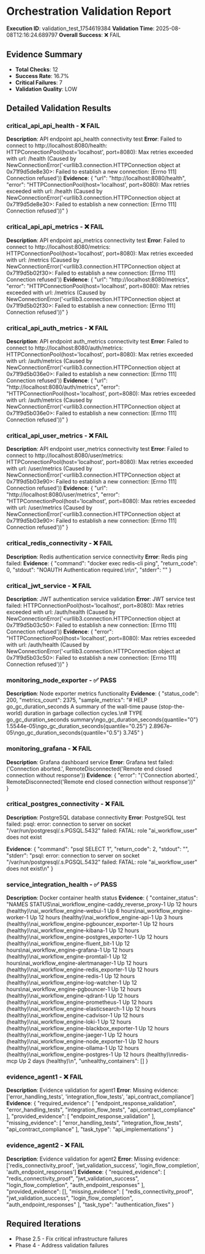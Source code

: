 
# Orchestration Validation Report
**Execution ID**: validation_test_1754619384
**Validation Time**: 2025-08-08T12:16:24.689797
**Overall Success**: ❌ FAIL

## Evidence Summary
- **Total Checks**: 12
- **Success Rate**: 16.7%
- **Critical Failures**: 7
- **Validation Quality**: LOW

## Detailed Validation Results

### critical_api_api_health - ❌ FAIL
**Description**: API endpoint api_health connectivity test
**Error**: Failed to connect to http://localhost:8080/health: HTTPConnectionPool(host='localhost', port=8080): Max retries exceeded with url: /health (Caused by NewConnectionError('<urllib3.connection.HTTPConnection object at 0x71f9d5de8e30>: Failed to establish a new connection: [Errno 111] Connection refused'))
**Evidence**: {
  "url": "http://localhost:8080/health",
  "error": "HTTPConnectionPool(host='localhost', port=8080): Max retries exceeded with url: /health (Caused by NewConnectionError('<urllib3.connection.HTTPConnection object at 0x71f9d5de8e30>: Failed to establish a new connection: [Errno 111] Connection refused'))"
}

### critical_api_api_metrics - ❌ FAIL
**Description**: API endpoint api_metrics connectivity test
**Error**: Failed to connect to http://localhost:8080/metrics: HTTPConnectionPool(host='localhost', port=8080): Max retries exceeded with url: /metrics (Caused by NewConnectionError('<urllib3.connection.HTTPConnection object at 0x71f9d5b02f30>: Failed to establish a new connection: [Errno 111] Connection refused'))
**Evidence**: {
  "url": "http://localhost:8080/metrics",
  "error": "HTTPConnectionPool(host='localhost', port=8080): Max retries exceeded with url: /metrics (Caused by NewConnectionError('<urllib3.connection.HTTPConnection object at 0x71f9d5b02f30>: Failed to establish a new connection: [Errno 111] Connection refused'))"
}

### critical_api_auth_metrics - ❌ FAIL
**Description**: API endpoint auth_metrics connectivity test
**Error**: Failed to connect to http://localhost:8080/auth/metrics: HTTPConnectionPool(host='localhost', port=8080): Max retries exceeded with url: /auth/metrics (Caused by NewConnectionError('<urllib3.connection.HTTPConnection object at 0x71f9d5b036e0>: Failed to establish a new connection: [Errno 111] Connection refused'))
**Evidence**: {
  "url": "http://localhost:8080/auth/metrics",
  "error": "HTTPConnectionPool(host='localhost', port=8080): Max retries exceeded with url: /auth/metrics (Caused by NewConnectionError('<urllib3.connection.HTTPConnection object at 0x71f9d5b036e0>: Failed to establish a new connection: [Errno 111] Connection refused'))"
}

### critical_api_user_metrics - ❌ FAIL
**Description**: API endpoint user_metrics connectivity test
**Error**: Failed to connect to http://localhost:8080/user/metrics: HTTPConnectionPool(host='localhost', port=8080): Max retries exceeded with url: /user/metrics (Caused by NewConnectionError('<urllib3.connection.HTTPConnection object at 0x71f9d5b03e90>: Failed to establish a new connection: [Errno 111] Connection refused'))
**Evidence**: {
  "url": "http://localhost:8080/user/metrics",
  "error": "HTTPConnectionPool(host='localhost', port=8080): Max retries exceeded with url: /user/metrics (Caused by NewConnectionError('<urllib3.connection.HTTPConnection object at 0x71f9d5b03e90>: Failed to establish a new connection: [Errno 111] Connection refused'))"
}

### critical_redis_connectivity - ❌ FAIL
**Description**: Redis authentication service connectivity
**Error**: Redis ping failed: 
**Evidence**: {
  "command": "docker exec redis-cli ping",
  "return_code": 0,
  "stdout": "NOAUTH Authentication required.\n\n",
  "stderr": ""
}

### critical_jwt_service - ❌ FAIL
**Description**: JWT authentication service validation
**Error**: JWT service test failed: HTTPConnectionPool(host='localhost', port=8080): Max retries exceeded with url: /auth/health (Caused by NewConnectionError('<urllib3.connection.HTTPConnection object at 0x71f9d5b03c50>: Failed to establish a new connection: [Errno 111] Connection refused'))
**Evidence**: {
  "error": "HTTPConnectionPool(host='localhost', port=8080): Max retries exceeded with url: /auth/health (Caused by NewConnectionError('<urllib3.connection.HTTPConnection object at 0x71f9d5b03c50>: Failed to establish a new connection: [Errno 111] Connection refused'))"
}

### monitoring_node_exporter - ✅ PASS
**Description**: Node exporter metrics functionality
**Evidence**: {
  "status_code": 200,
  "metrics_count": 2375,
  "sample_metrics": "# HELP go_gc_duration_seconds A summary of the wall-time pause (stop-the-world) duration in garbage collection cycles.\n# TYPE go_gc_duration_seconds summary\ngo_gc_duration_seconds{quantile=\"0\"} 1.5544e-05\ngo_gc_duration_seconds{quantile=\"0.25\"} 2.8967e-05\ngo_gc_duration_seconds{quantile=\"0.5\"} 3.745"
}

### monitoring_grafana - ❌ FAIL
**Description**: Grafana dashboard service
**Error**: Grafana test failed: ('Connection aborted.', RemoteDisconnected('Remote end closed connection without response'))
**Evidence**: {
  "error": "('Connection aborted.', RemoteDisconnected('Remote end closed connection without response'))"
}

### critical_postgres_connectivity - ❌ FAIL
**Description**: PostgreSQL database connectivity
**Error**: PostgreSQL test failed: psql: error: connection to server on socket "/var/run/postgresql/.s.PGSQL.5432" failed: FATAL:  role "ai_workflow_user" does not exist

**Evidence**: {
  "command": "psql SELECT 1",
  "return_code": 2,
  "stdout": "",
  "stderr": "psql: error: connection to server on socket \"/var/run/postgresql/.s.PGSQL.5432\" failed: FATAL:  role \"ai_workflow_user\" does not exist\n"
}

### service_integration_health - ✅ PASS
**Description**: Docker container health status
**Evidence**: {
  "container_status": "NAMES                                      STATUS\nai_workflow_engine-caddy_reverse_proxy-1   Up 12 hours (healthy)\nai_workflow_engine-webui-1                 Up 6 hours\nai_workflow_engine-worker-1                Up 12 hours (healthy)\nai_workflow_engine-api-1                   Up 3 hours (healthy)\nai_workflow_engine-pgbouncer_exporter-1    Up 12 hours (healthy)\nai_workflow_engine-kibana-1                Up 12 hours (healthy)\nai_workflow_engine-postgres_exporter-1     Up 12 hours (healthy)\nai_workflow_engine-fluent_bit-1            Up 12 hours\nai_workflow_engine-grafana-1               Up 12 hours (healthy)\nai_workflow_engine-promtail-1              Up 12 hours\nai_workflow_engine-alertmanager-1          Up 12 hours (healthy)\nai_workflow_engine-redis_exporter-1        Up 12 hours (healthy)\nai_workflow_engine-redis-1                 Up 12 hours (healthy)\nai_workflow_engine-log-watcher-1           Up 12 hours\nai_workflow_engine-pgbouncer-1             Up 12 hours (healthy)\nai_workflow_engine-qdrant-1                Up 12 hours (healthy)\nai_workflow_engine-prometheus-1            Up 12 hours (healthy)\nai_workflow_engine-elasticsearch-1         Up 12 hours (healthy)\nai_workflow_engine-cadvisor-1              Up 12 hours (healthy)\nai_workflow_engine-loki-1                  Up 12 hours (healthy)\nai_workflow_engine-blackbox_exporter-1     Up 12 hours (healthy)\nai_workflow_engine-jaeger-1                Up 12 hours (healthy)\nai_workflow_engine-node_exporter-1         Up 12 hours (healthy)\nai_workflow_engine-ollama-1                Up 12 hours (healthy)\nai_workflow_engine-postgres-1              Up 12 hours (healthy)\nredis-mcp                                  Up 2 days (healthy)\n",
  "unhealthy_containers": []
}

### evidence_agent1 - ❌ FAIL
**Description**: Evidence validation for agent1
**Error**: Missing evidence: ['error_handling_tests', 'integration_flow_tests', 'api_contract_compliance']
**Evidence**: {
  "required_evidence": [
    "endpoint_response_validation",
    "error_handling_tests",
    "integration_flow_tests",
    "api_contract_compliance"
  ],
  "provided_evidence": [
    "endpoint_response_validation"
  ],
  "missing_evidence": [
    "error_handling_tests",
    "integration_flow_tests",
    "api_contract_compliance"
  ],
  "task_type": "api_implementations"
}

### evidence_agent2 - ❌ FAIL
**Description**: Evidence validation for agent2
**Error**: Missing evidence: ['redis_connectivity_proof', 'jwt_validation_success', 'login_flow_completion', 'auth_endpoint_responses']
**Evidence**: {
  "required_evidence": [
    "redis_connectivity_proof",
    "jwt_validation_success",
    "login_flow_completion",
    "auth_endpoint_responses"
  ],
  "provided_evidence": [],
  "missing_evidence": [
    "redis_connectivity_proof",
    "jwt_validation_success",
    "login_flow_completion",
    "auth_endpoint_responses"
  ],
  "task_type": "authentication_fixes"
}

## Required Iterations
- Phase 2.5 - Fix critical infrastructure failures
- Phase 4 - Address validation failures
